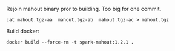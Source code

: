 
Rejoin mahout binary pror to building.  Too big for one commit.

```
cat mahout.tgz-aa  mahout.tgz-ab  mahout.tgz-ac > mahout.tgz 
```

Build docker:

```
docker build --force-rm -t spark-mahout:1.2.1 .
```

